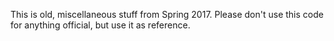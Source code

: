 This is old, miscellaneous stuff from Spring 2017. Please don't use this code for anything official, but use it as reference.
